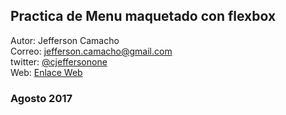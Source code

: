 ## Practica de Menu maquetado con flexbox  
Autor: Jefferson Camacho  
Correo: jefferson.camacho@gmail.com  
twitter: [@cjeffersonone](https://twitter.com/cjeffersonone "Mi Twitter -- Sigueme")  
Web: [Enlace Web](https://cjefferson-web.github.io/flexbox-01/ "Enlace Web")
### Agosto 2017